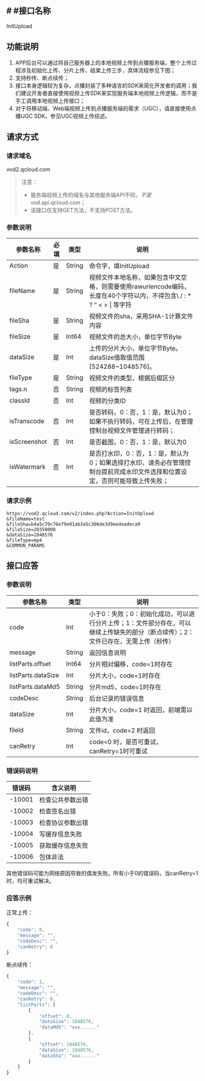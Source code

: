 ## #  #接口名称
InitUpload

## 功能说明
1. APP后台可以通过将自己服务器上的本地视频上传到点播服务端，整个上传过程涉及初始化上传、分片上传、结束上传三步，具体流程参见下图；
1. 支持秒传、断点续传；
1. 接口本身逻辑较为复杂，点播封装了多种语言的SDK来简化开发者的调用；我们建议开发者直接使用视频上传SDK来实现服务端本地视频上传逻辑，而不是手工调用本地视频上传接口；
1. 对于将移动端、Web端视频上传到点播服务端的需求（UGC），请直接使用点播UGC SDK，参见UGC视频上传综述。


## 请求方式

### 请求域名
vod2.qcloud.com

> 注意：
> - 服务端视频上传的域名与其他服务端API不同，*不是* vod.api.qcloud.com；
> - 该接口仅支持GET方法，不支持POST方法。

### 参数说明
| 参数名称 | 必填 | 类型 | 说明 |
|---------|---------|---------|---------|
| Action | 是 | String | 命令字，填InitUpload |
| fileName | 是 | String | 视频文件本地名称，如果包含中文空格，则需要使用rawurlencode编码，长度在40个字符以内，不得包含\ / : * ? “ < > \| 等字符 |
| fileSha | 是 | String | 视频文件的sha，采用SHA-1计算文件内容 |
| fileSize | 是 | Int64 | 视频文件的总大小，单位字节Byte |
| dataSize | 是 | Int | 上传的分片大小，单位字节Byte。dataSize值取值范围[524288~1048576]。 |
| fileType | 是 | String | 视频文件的类型，根据后缀区分 |
| tags.n | 否 | String | 视频的标签列表 |
| classId | 否 | Int | 视频的分类ID |
| isTranscode | 否 | Int | 是否转码，0：否，1：是，默认为0；如果不执行转码，可在上传后，在管理控制台视频文件管理进行转码； |
| isScreenshot | 否 | Int | 是否截图，0：否，1：是，默认为0 |
| isWatermark | 否 | Int | 是否打水印，0：否，1：是，默认为0；如果选择打水印，请务必在管理控制台提前完成水印文件选择和位置设定，否则可能导致上传失败； |


### 请求示例
```
https://vod2.qcloud.com/v2/index.php?Action=InitUpload
&fileName=test
&fileSha=b4a5c70c76e79e01ab3a5c306de3d9eedeadeca9
&fileSize=20350000
&dataSize=1048576
&fileType=mp4
&COMMON_PARAMS
```

## 接口应答

### 参数说明
| 参数名称 | 类型 | 说明 |
|---------|---------|---------|
| code | Int | 小于0：失败；0：初始化成功，可以进行分片上传；1：文件部分存在，可以继续上传缺失的部分（断点续传）；2：文件已存在，无需上传（秒传） |
| message | String | 返回信息说明 |
| listParts.offset | Int64 | 分片相对偏移，code=1时存在 |
| listParts.dataSize | Int | 分片大小，code=1时存在 |
| listParts.dataMd5 | String | 分片md5，code=1时存在 |
| codeDesc | String | 后台记录的错误信息 |
| dataSize | Int | 分片大小，code=1 时返回，前端需以此值为准 |
| fileId | String | 文件id，code=2 时返回 |
| canRetry | Int | code<0 时，是否可重试，canRetry=1时可重试 |

### 错误码说明
| 错误码 | 含义说明|
|---------|---------|
| -10001 | 检查公共参数出错 |
| -10002 | 检查签名出错 |
| -10003 | 检查协议参数出错 |
| -10004 | 写缓存信息失败 |
| -10005 | 获取缓存信息失败|
| -10006 | 包体非法 |
其他错误码可能为网络原因导致的偶发失败。所有小于0的错误码，当canRetry=1时，均可重试解决。
### 应答示例

正常上传：
```javascript
{
    "code": 0,
    "message": "",
    "codeDesc": "",
    "canRetry": 0
}
```

断点续传：
```javascript
{
    "code": 1,
    "message": "",
    "codeDesc": "",
    "canRetry": 0,
    "listParts": [
        {
            "offset": 0,
            "dataSize": 1048576,
            "dataMd5": "xxx......"
        },
        {
            "offset": 1048576,
            "dataSize": 1048576,
            "dataSha": "xxx......"
        }
    ]
}
```